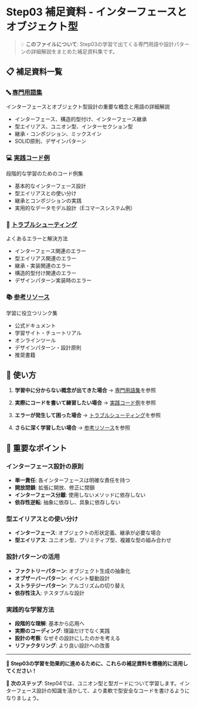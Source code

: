 # Step03 補足資料 - インターフェースとオブジェクト型

> 💡 **このファイルについて**: Step03の学習で出てくる専門用語や設計パターンの詳細解説をまとめた補足資料集です。

## 📋 補足資料一覧

### 🔤 [専門用語集](./Step03_補足_専門用語集.md)
インターフェースとオブジェクト型設計の重要な概念と用語の詳細解説
- インターフェース、構造的型付け、インターフェース継承
- 型エイリアス、ユニオン型、インターセクション型
- 継承・コンポジション、ミックスイン
- SOLID原則、デザインパターン

### 💻 [実践コード例](./Step03_補足_実践コード例.md)
段階的な学習のためのコード例集
- 基本的なインターフェース設計
- 型エイリアスとの使い分け
- 継承とコンポジションの実践
- 実用的なデータモデル設計（Eコマースシステム例）

### 🚨 [トラブルシューティング](./Step03_補足_トラブルシューティング.md)
よくあるエラーと解決方法
- インターフェース関連のエラー
- 型エイリアス関連のエラー
- 継承・実装関連のエラー
- 構造的型付け関連のエラー
- デザインパターン実装時のエラー

### 📚 [参考リソース](./Step03_補足_参考リソース.md)
学習に役立つリンク集
- 公式ドキュメント
- 学習サイト・チュートリアル
- オンラインツール
- デザインパターン・設計原則
- 推奨書籍

## 🎯 使い方

1. **学習中に分からない概念が出てきた場合**
   → [専門用語集](./Step03_補足_専門用語集.md)を参照

2. **実際にコードを書いて練習したい場合**
   → [実践コード例](./Step03_補足_実践コード例.md)を参照

3. **エラーが発生して困った場合**
   → [トラブルシューティング](./Step03_補足_トラブルシューティング.md)を参照

4. **さらに深く学習したい場合**
   → [参考リソース](./Step03_補足_参考リソース.md)を参照

## 📌 重要なポイント

### インターフェース設計の原則
- **単一責任**: 各インターフェースは明確な責任を持つ
- **開放閉鎖**: 拡張に開放、修正に閉鎖
- **インターフェース分離**: 使用しないメソッドに依存しない
- **依存性逆転**: 抽象に依存し、具象に依存しない

### 型エイリアスとの使い分け
- **インターフェース**: オブジェクトの形状定義、継承が必要な場合
- **型エイリアス**: ユニオン型、プリミティブ型、複雑な型の組み合わせ

### 設計パターンの活用
- **ファクトリーパターン**: オブジェクト生成の抽象化
- **オブザーバーパターン**: イベント駆動設計
- **ストラテジーパターン**: アルゴリズムの切り替え
- **依存性注入**: テスタブルな設計

### 実践的な学習方法
- **段階的な理解**: 基本から応用へ
- **実際のコーディング**: 理論だけでなく実践
- **設計の考察**: なぜその設計にしたのかを考える
- **リファクタリング**: より良い設計への改善

---

**🌟 Step03の学習を効果的に進めるために、これらの補足資料を積極的に活用してください！**

**📌 次のステップ**: Step04では、ユニオン型と型ガードについて学習します。インターフェース設計の知識を活かして、より柔軟で型安全なコードを書けるようになりましょう。